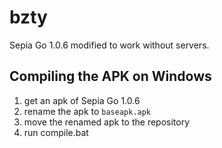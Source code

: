 # bzty
Sepia Go 1.0.6 modified to work without servers.

## Compiling the APK on Windows
1. get an apk of Sepia Go 1.0.6
2. rename the apk to `baseapk.apk`
3. move the renamed apk to the repository
4. run compile.bat